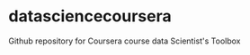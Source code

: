 datasciencecoursera
===================

Github repository for Coursera course data Scientist's Toolbox
